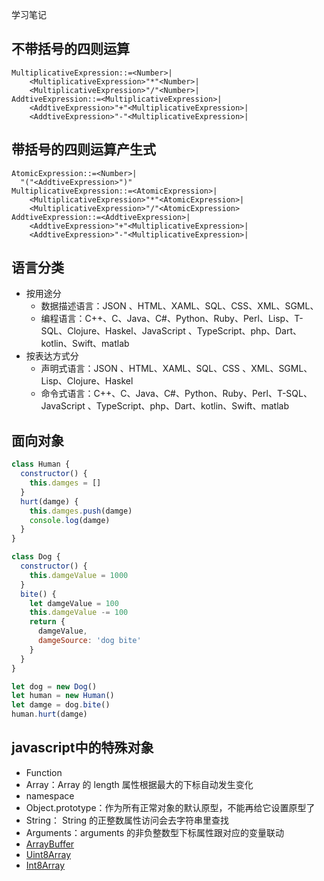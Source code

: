 学习笔记

## 不带括号的四则运算
```
MultiplicativeExpression::=<Number>|
    <MultiplicativeExpression>"*"<Number>|
    <MultiplicativeExpression>"/"<Number>|
AddtiveExpression::=<MultiplicativeExpression>|
    <AddtiveExpression>"+"<MultiplicativeExpression>|
    <AddtiveExpression>"-"<MultiplicativeExpression>|
```

## 带括号的四则运算产生式
```
AtomicExpression::=<Number>|
  "("<AddtiveExpression>")"
MultiplicativeExpression::=<AtomicExpression>|
    <MultiplicativeExpression>"*"<AtomicExpression>|
    <MultiplicativeExpression>"/"<AtomicExpression>
AddtiveExpression::=<AddtiveExpression>|
    <AddtiveExpression>"+"<MultiplicativeExpression>|
    <AddtiveExpression>"-"<MultiplicativeExpression>|
```

## 语言分类
* 按用途分
  * 数据描述语言：JSON 、HTML、XAML、SQL、CSS、XML、SGML、
  * 编程语言：C++、C、Java、C#、Python、Ruby、Perl、Lisp、T-SQL、Clojure、Haskel、JavaScript 、TypeScript、php、Dart、kotlin、Swift、matlab
* 按表达方式分
  * 声明式语言：JSON 、HTML、XAML、SQL、CSS 、XML、SGML、Lisp、Clojure、Haskel
  * 命令式语言：C++、C、Java、C#、Python、Ruby、Perl、T-SQL、JavaScript 、TypeScript、php、Dart、kotlin、Swift、matlab

## 面向对象
```javascript
class Human {
  constructor() {
    this.damges = []
  }
  hurt(damge) {
    this.damges.push(damge)
    console.log(damge)
  }
}

class Dog {
  constructor() {
    this.damgeValue = 1000
  }
  bite() {
    let damgeValue = 100
    this.damgeValue -= 100
    return {
      damgeValue,
      damgeSource: 'dog bite'
    }
  }
}

let dog = new Dog()
let human = new Human()
let damge = dog.bite()
human.hurt(damge)
```

## javascript中的特殊对象
* Function
* Array：Array 的 length 属性根据最大的下标自动发生变化
* namespace
* Object.prototype：作为所有正常对象的默认原型，不能再给它设置原型了
* String： String 的正整数属性访问会去字符串里查找
* Arguments：arguments 的非负整数型下标属性跟对应的变量联动
* [ArrayBuffer](https://developer.mozilla.org/zh-CN/docs/Web/JavaScript/Reference/Global_Objects/ArrayBuffer)
* [Uint8Array](https://developer.mozilla.org/zh-CN/docs/Web/JavaScript/Reference/Global_Objects/Uint8Array)
* [Int8Array](https://developer.mozilla.org/zh-CN/docs/Web/JavaScript/Reference/Global_Objects/Int8Array)
